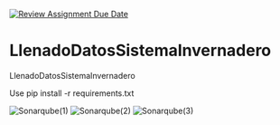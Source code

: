 [![Review Assignment Due Date](https://classroom.github.com/assets/deadline-readme-button-24ddc0f5d75046c5622901739e7c5dd533143b0c8e959d652212380cedb1ea36.svg)](https://classroom.github.com/a/7eeg8pOW)
# LlenadoDatosSistemaInvernadero
LlenadoDatosSistemaInvernadero
 
 
Use
pip install -r requirements.txt


![Sonarqube(1)](https://user-images.githubusercontent.com/90207380/234940850-6a9a2077-2912-40bc-9cc8-28407f5e0581.jpeg)
![Sonarqube(2)](https://user-images.githubusercontent.com/90207380/234940868-19daa1fe-c579-49b5-b4d4-23876d524074.jpeg)
![Sonarqube(3)](https://user-images.githubusercontent.com/90207380/234940879-afd21669-ca91-4e97-8d6f-002cf62a0f00.jpeg)
